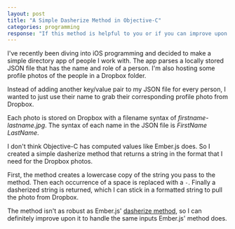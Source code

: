 ```yaml
---
layout: post
title: "A Simple Dasherize Method in Objective-C"
categories: programming
response: "If this method is helpful to you or if you can improve upon it, let me know."
---
```


I've recently been diving into iOS programming and decided to make a simple directory app of people I work with. The app parses a locally stored JSON file that has the name and role of a person. I'm also hosting some profile photos of the people in a Dropbox folder.

Instead of adding another key/value pair to my JSON file for every person, I wanted to just use their name to grab their corresponding profile photo from Dropbox.

Each photo is stored on Dropbox with a filename syntax of _firstname-lastname.jpg_. The syntax of each name in the JSON file is _FirstName LastName_.

I don't think Objective-C has computed values like Ember.js does. So I created a simple dasherize method that returns a string in the format that I need for the Dropbox photos.

<script src="https://gist.github.com/michaellee/7a42df8d35b44b139ca3.js"></script>

First, the method creates a lowercase copy of the string you pass to the method. Then each occurrence of a space is replaced with a `-`. Finally a dasherized string is returned, which I can stick in a formatted string to pull the photo from Dropbox.

The method isn't as robust as Ember.js' <a href="http://emberjs.com/api/classes/Ember.String.html#method_dasherize" target="_blank">dasherize method</a>, so I can definitely improve upon it to handle the same inputs Ember.js' method does.
